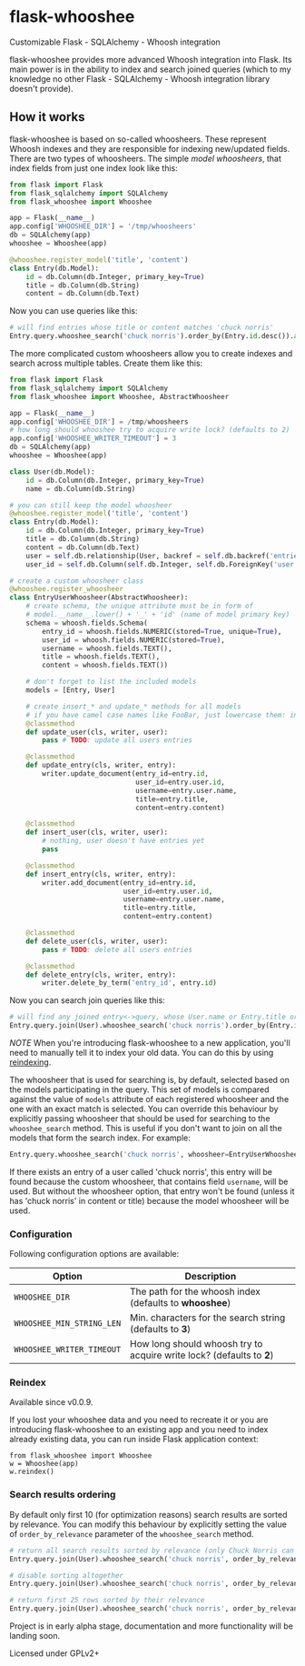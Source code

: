 flask-whooshee
==============

Customizable Flask - SQLAlchemy - Whoosh integration

flask-whooshee provides more advanced Whoosh integration into Flask. Its main power is in the ability to index and search joined queries (which to my knowledge no other Flask - SQLAlchemy - Whoosh integration library doesn't provide).

How it works
------------
flask-whooshee is based on so-called whoosheers. These represent Whoosh indexes and they are responsible for indexing new/updated fields. There are two types of whoosheers. The simple *model whoosheers*, that index fields from just one index look like this:

```python
from flask import Flask
from flask_sqlalchemy import SQLAlchemy
from flask_whooshee import Whooshee

app = Flask(__name__)
app.config['WHOOSHEE_DIR'] = '/tmp/whoosheers'
db = SQLAlchemy(app)
whooshee = Whooshee(app)

@whooshee.register_model('title', 'content')
class Entry(db.Model):
    id = db.Column(db.Integer, primary_key=True)
    title = db.Column(db.String)
    content = db.Column(db.Text)
```

Now you can use queries like this:
```python
# will find entries whose title or content matches 'chuck norris'
Entry.query.whooshee_search('chuck norris').order_by(Entry.id.desc()).all()
```

The more complicated custom whoosheers allow you to create indexes and search across multiple tables. Create them like this:

```python
from flask import Flask
from flask_sqlalchemy import SQLAlchemy
from flask_whooshee import Whooshee, AbstractWhoosheer

app = Flask(__name__)
app.config['WHOOSHEE_DIR'] = /tmp/whoosheers
# how long should whooshee try to acquire write lock? (defaults to 2)
app.config['WHOOSHEE_WRITER_TIMEOUT'] = 3
db = SQLAlchemy(app)
whooshee = Whooshee(app)

class User(db.Model):
    id = db.Column(db.Integer, primary_key=True)
    name = db.Column(db.String)

# you can still keep the model whoosheer
@whooshee.register_model('title', 'content')
class Entry(db.Model):
    id = db.Column(db.Integer, primary_key=True)
    title = db.Column(db.String)
    content = db.Column(db.Text)
    user = self.db.relationship(User, backref = self.db.backref('entries'))
    user_id = self.db.Column(self.db.Integer, self.db.ForeignKey('user.id'))

# create a custom whoosheer class
@whooshee.register_whoosheer
class EntryUserWhoosheer(AbstractWhoosheer):
    # create schema, the unique attribute must be in form of
    # model.__name__.lower() + '_' + 'id' (name of model primary key)
    schema = whoosh.fields.Schema(
        entry_id = whoosh.fields.NUMERIC(stored=True, unique=True),
        user_id = whoosh.fields.NUMERIC(stored=True),
        username = whoosh.fields.TEXT(),
        title = whoosh.fields.TEXT(),
        content = whoosh.fields.TEXT())

    # don't forget to list the included models
    models = [Entry, User]

    # create insert_* and update_* methods for all models
    # if you have camel case names like FooBar, just lowercase them: insert_foobar, update_foobar
    @classmethod
    def update_user(cls, writer, user):
        pass # TODO: update all users entries

    @classmethod
    def update_entry(cls, writer, entry):
        writer.update_document(entry_id=entry.id,
                               user_id=entry.user.id,
                               username=entry.user.name,
                               title=entry.title,
                               content=entry.content)

    @classmethod
    def insert_user(cls, writer, user):
        # nothing, user doesn't have entries yet
        pass

    @classmethod
    def insert_entry(cls, writer, entry):
        writer.add_document(entry_id=entry.id,
                            user_id=entry.user.id,
                            username=entry.user.name,
                            title=entry.title,
                            content=entry.content)

    @classmethod
    def delete_user(cls, writer, user):
        pass # TODO: delete all users entries

    @classmethod
    def delete_entry(cls, writer, entry):
        writer.delete_by_term('entry_id', entry.id)
```

Now you can search join queries like this:
```python
# will find any joined entry<->query, whose User.name or Entry.title or Entry.content matches 'chuck norris'
Entry.query.join(User).whooshee_search('chuck norris').order_by(Entry.id.desc()).all()
```

*NOTE* When you're introducing flask-whooshee to a new application, you'll need to manually tell it to index your old data. You can do this by using [reindexing](#reindex).

The whoosheer that is used for searching is, by default, selected based on the models participating in the query.
This set of models is compared against the value of `models` attribute of each registered whoosheer and the one
with an exact match is selected. You can override this behaviour by explicitly passing whoosheer that should be
used for searching to the `whooshee_search` method. This is useful if you don't want to join on all the models that
form the search index. For example:
```python
Entry.query.whooshee_search('chuck norris', whoosheer=EntryUserWhoosheer).order_by(Entry.id.desc()).all()
```
If there exists an entry of a user called 'chuck norris', this entry will be found because the custom whoosheer, that contains field `username`, will be used. But without the whoosheer option, that entry won't be found (unless it has 'chuck&nbsp;norris' in content or title) because the model whoosheer will be used.

### Configuration

Following configuration options are available:

| Option                      | Description                                                           |
| --------------------------- | --------------------------------------------------------------------- |
| ``WHOOSHEE_DIR``            | The path for the whoosh index (defaults to **whooshee**)              |
| ``WHOOSHEE_MIN_STRING_LEN`` | Min. characters for the search string (defaults to **3**)             |
| ``WHOOSHEE_WRITER_TIMEOUT`` | How long should whoosh try to acquire write lock? (defaults to **2**) |

### Reindex

Available since v0.0.9.

If you lost your whooshee data and you need to recreate it or you are introducing flask-whooshee to an existing app and you need to index already existing data, you can run inside Flask application context:

```
from flask_whooshee import Whooshee
w = Whooshee(app)
w.reindex()
```
### Search results ordering

By default only first 10 (for optimization reasons) search results are sorted by relevance.
You can modify this behaviour by explicitly setting the value of `order_by_relevance`
parameter of the `whooshee_search` method.

```python
# return all search results sorted by relevance (only Chuck Norris can do this)
Entry.query.join(User).whooshee_search('chuck norris', order_by_relevance=-1).all()

# disable sorting altogether
Entry.query.join(User).whooshee_search('chuck norris', order_by_relevance=0).all()

# return first 25 rows sorted by their relevance
Entry.query.join(User).whooshee_search('chuck norris', order_by_relevance=25).all()
```


Project is in early alpha stage, documentation and more functionality will be landing soon.

Licensed under GPLv2+

